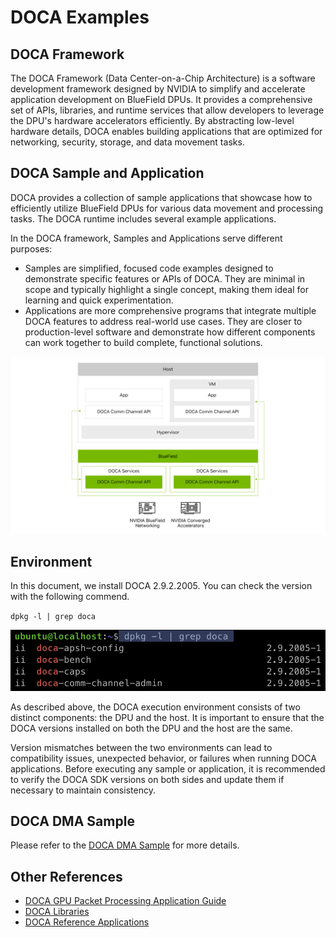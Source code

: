 # DOCA Examples

## DOCA Framework

The DOCA Framework (Data Center-on-a-Chip Architecture) is a software development framework designed by NVIDIA to simplify and accelerate application development on BlueField DPUs. It provides a comprehensive set of APIs, libraries, and runtime services that allow developers to leverage the DPU's hardware accelerators efficiently. By abstracting low-level hardware details, DOCA enables building applications that are optimized for networking, security, storage, and data movement tasks.

## DOCA Sample and Application

DOCA provides a collection of sample applications that showcase how to efficiently utilize BlueField DPUs for various data movement and processing tasks. The DOCA runtime includes several example applications.

In the DOCA framework, Samples and Applications serve different purposes:

* Samples are simplified, focused code examples designed to demonstrate specific features or APIs of DOCA. They are minimal in scope and typically highlight a single concept, making them ideal for learning and quick experimentation.
* Applications are more comprehensive programs that integrate multiple DOCA features to address real-world use cases. They are closer to production-level software and demonstrate how different components can work together to build complete, functional solutions.

![](/assets/doca.png)

## Environment

In this document, we install DOCA 2.9.2.2005. You can check the version with the following commend.

`dpkg -l | grep doca`

![](/assets/doca-bluefield-version.png)

As described above, the DOCA execution environment consists of two distinct components: the DPU and the host. It is important to ensure that the DOCA versions installed on both the DPU and the host are the same. 

Version mismatches between the two environments can lead to compatibility issues, unexpected behavior, or failures when running DOCA applications. Before executing any sample or application, it is recommended to verify the DOCA SDK versions on both sides and update them if necessary to maintain consistency.

## DOCA DMA Sample

Please refer to the [DOCA DMA Sample](./doca-dma-sample.md) for more details.

## Other References

- [DOCA GPU Packet Processing Application Guide](https://docs.nvidia.com/doca/sdk/doca+gpu+packet+processing+application+guide/index.html)
- [DOCA Libraries](https://docs.nvidia.com/doca/sdk/doca+libraries/index.html)
- [DOCA Reference Applications](https://docs.nvidia.com/doca/sdk/doca+reference+applications/index.html)
